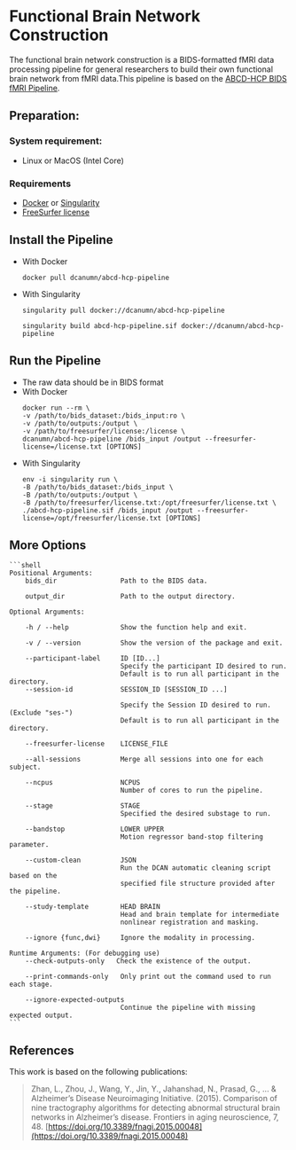 # Functional Brain Network Construction
The functional brain network construction is a BIDS-formatted fMRI data processing pipeline for general researchers to build their own functional brain network from fMRI data.This pipeline is based on the [ABCD-HCP BIDS fMRI Pipeline](https://github.com/DCAN-Labs/abcd-hcp-pipeline).
## Preparation:
### System requirement:
- Linux or MacOS (Intel Core)
### Requirements
- [Docker](https://docs.docker.com/get-docker/) or [Singularity](https://sylabs.io/guides/3.5/user-guide/quick_start.html)
- [FreeSurfer license](https://surfer.nmr.mgh.harvard.edu/fswiki/License)

## Install the Pipeline
- With Docker
    ```shell
    docker pull dcanumn/abcd-hcp-pipeline
    ```
- With Singularity
    ```shell
    singularity pull docker://dcanumn/abcd-hcp-pipeline

    singularity build abcd-hcp-pipeline.sif docker://dcanumn/abcd-hcp-pipeline
    ```
## Run the Pipeline
- The raw data should be in BIDS format
- With Docker
    ```shell
    docker run --rm \
    -v /path/to/bids_dataset:/bids_input:ro \
    -v /path/to/outputs:/output \
    -v /path/to/freesurfer/license:/license \
    dcanumn/abcd-hcp-pipeline /bids_input /output --freesurfer-license=/license.txt [OPTIONS]
    ```
- With Singularity
    ```shell
    env -i singularity run \
    -B /path/to/bids_dataset:/bids_input \
    -B /path/to/outputs:/output \
    -B /path/to/freesurfer/license.txt:/opt/freesurfer/license.txt \
    ./abcd-hcp-pipeline.sif /bids_input /output --freesurfer-license=/opt/freesurfer/license.txt [OPTIONS]
    ```
## More Options
    ```shell
    Positional Arguments:
        bids_dir                Path to the BIDS data.

        output_dir              Path to the output directory.

    Optional Arguments:

        -h / --help             Show the function help and exit.

        -v / --version          Show the version of the package and exit.

        --participant-label     ID [ID...]
                                Specify the participant ID desired to run.
                                Default is to run all participant in the directory.
        --session-id            SESSION_ID [SESSION_ID ...]

                                Specify the Session ID desired to run. (Exclude "ses-")
                                Default is to run all participant in the directory.

        --freesurfer-license    LICENSE_FILE

        --all-sessions          Merge all sessions into one for each subject.

        --ncpus                 NCPUS
                                Number of cores to run the pipeline.

        --stage                 STAGE
                                Specified the desired substage to run.

        --bandstop              LOWER UPPER
                                Motion regressor band-stop filtering parameter.

        --custom-clean          JSON
                                Run the DCAN automatic cleaning script based on the 
                                specified file structure provided after the pipeline.

        --study-template        HEAD BRAIN
                                Head and brain template for intermediate
                                nonlinear registration and masking.

        --ignore {func,dwi}     Ignore the modality in processing.

    Runtime Arguments: (For debugging use)
        --check-outputs-only   Check the existence of the output.

        --print-commands-only   Only print out the command used to run each stage.

        --ignore-expected-outputs
                                Continue the pipeline with missing expected output.
    ```


## References

This work is based on the following publications:

> Zhan, L., Zhou, J., Wang, Y., Jin, Y., Jahanshad, N., Prasad, G., ... & Alzheimer’s Disease Neuroimaging Initiative. (2015). Comparison of nine tractography algorithms for detecting abnormal structural brain networks in Alzheimer’s disease. Frontiers in aging neuroscience, 7, 48. [https://doi.org/10.3389/fnagi.2015.00048](https://doi.org/10.3389/fnagi.2015.00048)